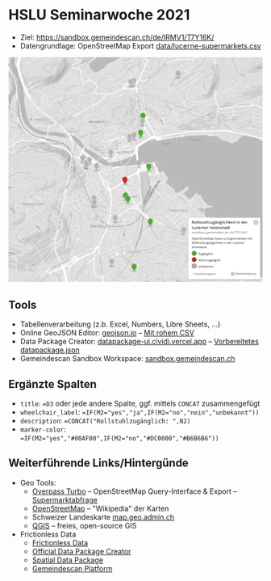 # HSLU Seminarwoche 2021

- Ziel: https://sandbox.gemeindescan.ch/de/IRMV1/T7Y16K/
- Datengrundlage: OpenStreetMap Export [data/lucerne-supermarkets.csv](data/lucerne-supermarkets.csv)

![](img/supermarkets-lucerne.png)

## Tools
- Tabellenverarbeitung (z.b. Excel, Numbers, Libre Sheets, ...)
- Online GeoJSON Editor: [geojson.io](https://geojson.io) – [Mit rohem CSV](https://geojson.io/#id=github:cividi/hslu-seminarwoche/blob/main/data/lucerne-supermarkets.geojson)
- Data Package Creator: [datapackage-ui.cividi.vercel.app](https://datapackage-ui.cividi.vercel.app) – [Vorbereitetes datapackage.json](data/datapackage.json)
- Gemeindescan Sandbox Workspace: [sandbox.gemeindescan.ch](https://sandbox.gemeindescan.ch/de/IRMV1/T7Y16K/)

## Ergänzte Spalten
- `title`: `=D3` oder jede andere Spalte, ggf. mittels `CONCAT` zusammengefügt
- `wheelchair_label`: `=IF(M2="yes","ja",IF(M2="no","nein","unbekannt"))`
- `description`: `=CONCAT("Rollstuhlzugänglich: ",N2)`
- `marker-color`: `=IF(M2="yes","#00AF00",IF(M2="no","#DC0000","#B6B6B6"))`

## Weiterführende Links/Hintergünde
- Geo Tools:
    - [Overpass Turbo](https://overpass-turbo.eu) – OpenStreetMap Query-Interface & Export – [Supermarktabfrage](https://overpass-turbo.eu/s/13se)
    - [OpenStreetMap](https://openstreetmap.org) – "Wikipedia" der Karten
    - Schweizer Landeskarte [map.geo.admin.ch](https://map.geo.admin.ch)
    - [QGIS](https://qgis.org) – freies, open-source GIS
- Frictionless Data
    - [Frictionless Data](https://frictionlessdata.io)
    - [Official Data Package Creator](https://create.frictionlessdata.io)
    - [Spatial Data Package](https://github.com/cividi/spatial-data-package-spec)
    - [Gemeindescan Platform](https://github.com/cividi/spatial-data-package-platform)